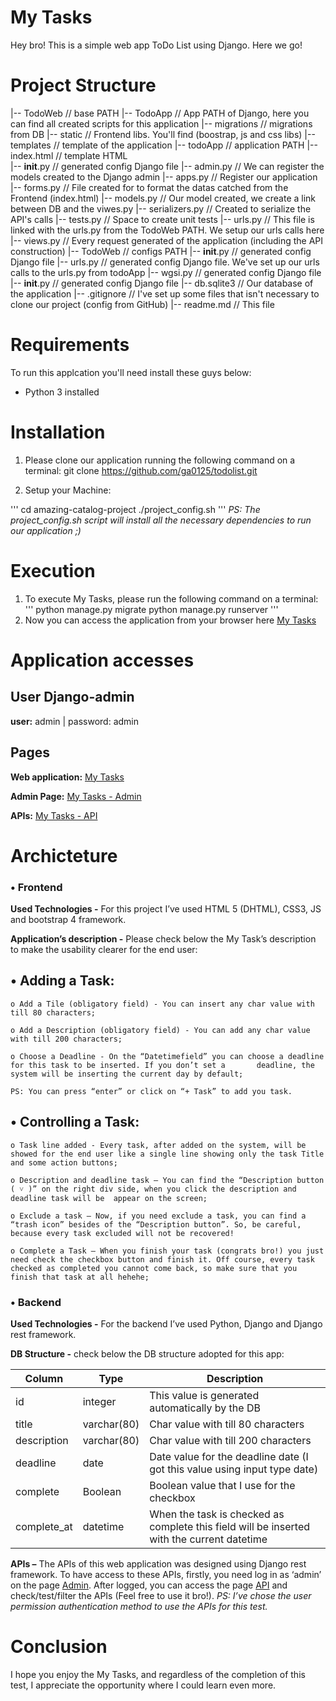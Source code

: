 # My Tasks
Hey bro! This is a simple web app ToDo List using Django. Here we go!


# Project Structure

|-- TodoWeb                         // base PATH
    |-- TodoApp                     // App PATH of Django, here you can find all created scripts for this application 
        |-- migrations              // migrations from DB
	|-- static                  // Frontend libs. You'll find (boostrap, js and css libs)
	|-- templates               // template of the application
	    |-- todoApp             // application PATH
	        |-- index.html      // template HTML	
	|-- __init__.py             // generated config Django file
	|-- admin.py                // We can register the models created to the Django admin
	|-- apps.py                 // Register our application
	|-- forms.py                // File created for to format the datas catched from the Frontend (index.html)
	|-- models.py               // Our model created, we create a link between DB and the viwes.py
	|-- serializers.py          // Created to serialize the API's calls
	|-- tests.py                // Space to create unit tests
	|-- urls.py                 // This file is linked with the urls.py from the TodoWeb PATH. We setup our urls calls here
	|-- views.py                // Every request generated of the application (including the API construction)
    |-- TodoWeb		            // configs PATH
	|-- __init__.py             // generated config Django file
	|-- urls.py                 // generated config Django file. We've set up our urls calls to the urls.py from todoApp
	|-- wgsi.py                 // generated config Django file
    |-- __init__.py                 // generated config Django file
    |-- db.sqlite3                  // Our database of the application
    |-- .gitignore                  // I've set up some files that isn't necessary to clone our project (config from GitHub)
    |-- readme.md                   // This file
    
# Requirements
To run this applcation you'll need install these guys below:

* Python 3 installed

# Installation

1. Please clone our application running the following command on a terminal: git clone https://github.com/ga0125/todolist.git

2. Setup your Machine:

'''
cd amazing-catalog-project
./project_config.sh
'''
*PS: The project_config.sh script will install all the necessary dependencies to run our application ;)*

# Execution
1. To execute My Tasks, please run the following command on a terminal:
'''
python manage.py migrate
python manage.py runserver
'''
2. Now you can access the application from your browser here [My Tasks](http://127.0.0.1:8000)

# Application accesses

## User Django-admin

**user:** admin | password: admin

## Pages

**Web application:** [My Tasks](http://127.0.0.1:8000)

**Admin Page:** [My Tasks - Admin](http://127.0.0.1:8000/admin)

**APIs:** [My Tasks - API](http://127.0.0.1:8000/api)

# Archicteture

### •	Frontend

**Used Technologies -** For this project I’ve used HTML 5 (DHTML), CSS3, JS and bootstrap 4 framework. 

**Application’s description -** Please check below the My Task’s description to make the usability clearer for the end user:

## •	Adding a Task:

	o Add a Tile (obligatory field) - You can insert any char value with till 80 characters;

	o Add a Description (obligatory field) - You can add any char value with till 200 characters;
	
	o Choose a Deadline - On the “Datetimefield” you can choose a deadline for this task to be inserted. If you don’t set a 	  deadline, the system will be inserting the current day by default;
	
	PS: You can press “enter” or click on “+ Task” to add you task.

## • Controlling a Task:

	o Task line added - Every task, after added on the system, will be showed for the end user like a single line showing only the task Title and some action buttons;

	o Description and deadline task – You can find the “Description button ( ˅ )” on the right div side, when you click the description and deadline task will be  appear on the screen;
	
	o Exclude a task – Now, if you need exclude a task, you can find a “trash icon” besides of the “Description button”. So, be careful, because every task excluded will not be recovered!
	
	o Complete a Task – When you finish your task (congrats bro!) you just need check the checkbox button and finish it. Off course, every task checked as completed you cannot come back, so make sure that you finish that task at all hehehe;

### •	Backend

**Used Technologies -** For the backend I’ve used Python, Django and Django rest framework.

**DB Structure -** check below the DB structure adopted for this app:

Column | Type | Description
--------- | ------------- | ---------
id |integer |This value is generated automatically by the DB
title |varchar(80)| Char value with till 80 characters
description |varchar(80)|  Char value with till 200 characters
deadline |date| Date value for the deadline date (I got this value using input type date)
complete |Boolean| Boolean value that I use for the checkbox
complete_at |datetime| When the task is checked as complete this field will be inserted with the current datetime

**APIs –** The APIs of this web application was designed using Django rest framework. To have access to these APIs, firstly, you need log in as ‘admin’ on the page [Admin](http://127.0.0.1:8000/admin). After logged, you can access the page [API](http://127.0.0.1:8000/api) and check/test/filter the APIs (Feel free to use it bro!).
*PS: I’ve chose the user permission authentication method to use the APIs for this test.*

# Conclusion

I hope you enjoy the My Tasks, and regardless of the completion of this test, I appreciate the opportunity where I could learn even more.
